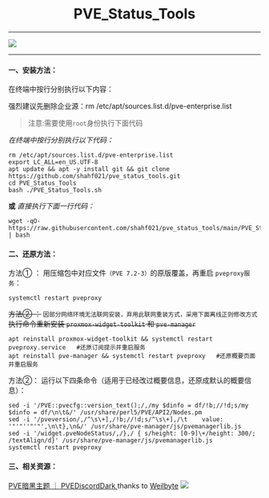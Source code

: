 <center><h1> PVE_Status_Tools </center>

<hr>

![](https://github.com/iKoolCore/PVE_Status_Tools/blob/main/images/pve_status.png?raw=true)

<hr>

#### 一、安装方法：

在终端中按行分别执行以下内容：

强烈建议先删除企业源：rm /etc/apt/sources.list.d/pve-enterprise.list

> 注意:需要使用`root`身份执行下面代码

*在终端中按行分别执行以下代码：*
```
rm /etc/apt/sources.list.d/pve-enterprise.list
export LC_ALL=en_US.UTF-8
apt update && apt -y install git && git clone https://github.com/shahf021/pve_status_tools.git
cd PVE_Status_Tools
bash ./PVE_Status_Tools.sh
```

**或**  *直接执行下面一行代码：*
```
wget -qO-  https://raw.githubusercontent.com/shahf021/pve_status_tools/main/PVE_Status_Tools.sh | bash
```
#### 二、还原方法：
方法① ：
用压缩包中对应文件`（PVE 7.2-3）`的原版覆盖，再重启 `pveproxy服务`： <br>
```
systemctl restart pveproxy
```
~~方法② ：~~ `因部分网络环境无法联网安装，弃用此联网重装方式，采用下面离线正则修改方式` <br>
~~执行命令重新安装 `proxmox-widget-toolkit` 和 `pve-manager` <br>~~

```
apt reinstall proxmox-widget-toolkit && systemctl restart pveproxy.service   #还原订阅提示并重启服务
apt reinstall pve-manager && systemctl restart pveproxy   #还原概要页面并重启服务
```
方法②：
运行以下四条命令（适用于已经改过概要信息，还原成默认的概要信息）：
```
sed -i '/PVE::pvecfg::version_text();/,/my $dinfo = df/!b;//!d;s/my $dinfo = df/\n\t&/' /usr/share/perl5/PVE/API2/Nodes.pm
sed -i '/pveversion/,/^\s\+],/!b;//!d;s/^\s\+],/\t    value: '"'"''"'"',\n\t},\n&/' /usr/share/pve-manager/js/pvemanagerlib.js
sed -i '/widget.pveNodeStatus/,/},/ { s/height: [0-9]\+/height: 300/; /textAlign/d}' /usr/share/pve-manager/js/pvemanagerlib.js
systemctl restart pveproxy
```


#### 三、相关资源：

 [PVE暗黑主题 ｜ PVEDiscordDark ](https://github.com/Weilbyte/PVEDiscordDark) thanks to [Weilbyte](https://github.com/Weilbyte)
 [![](https://ikoolcore.oss-cn-shenzhen.aliyuncs.com/Banner1.png)](https://item.taobao.com/item.htm?ft=t&id=682025492099)

